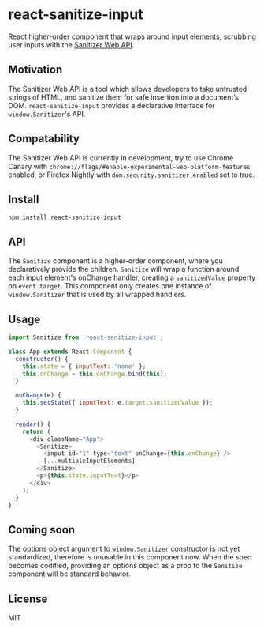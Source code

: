 # react-sanitize-input

React higher-order component that wraps around input elements, scrubbing user inputs with the [Sanitizer Web API](https://developer.mozilla.org/en-US/docs/Web/API/Sanitizer).

## Motivation

The Sanitizer Web API is a tool which allows developers to take untrusted strings of HTML, and sanitize them for safe insertion into a document’s DOM. `react-sanitize-input` provides a declarative interface for `window.Sanitizer`'s API.

## Compatability

The Sanitizer Web API is currently in development, try to use Chrome Canary with `chrome://flags/#enable-experimental-web-platform-features` enabled, or Firefox Nightly with `dom.security.sanitizer.enabled` set to true.

## Install

```
npm install react-sanitize-input
```

## API

The `Sanitize` component is a higher-order component, where you declaratively provide the children. `Sanitize` will wrap a function around each input element's onChange handler, creating a `sanitizedValue` property on `event.target`. This component only creates one instance of `window.Sanitizer` that is used by all wrapped handlers.

## Usage

```js
import Sanitize from 'react-sanitize-input';

class App extends React.Component {
  constructor() {
    this.state = { inputText: 'none' };
    this.onChange = this.onChange.bind(this);
  }

  onChange(e) {
    this.setState({ inputText: e.target.sanitizedValue });
  }

  render() {
    return (
      <div className="App">
        <Sanitize>
          <input id="1" type="text" onChange={this.onChange} />
          [...multipleInputElements]
        </Sanitize>
        <p>{this.state.inputText}</p>
      </div>
    );
  }
}
```

## Coming soon

The options object argument to `window.Sanitizer` constructor is not yet standardized, therefore is unusable in this component now. When the spec becomes codified, providing an options object as a prop to the `Sanitize` component will be standard behavior.

## License

MIT
